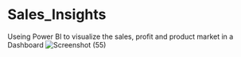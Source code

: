 # Sales_Insights
Useing Power BI to visualize the sales, profit and product market in a Dashboard
![Screenshot (55)](https://user-images.githubusercontent.com/121254860/216808362-6824db3a-e8ca-4b66-8562-94b6468c05fd.png)
